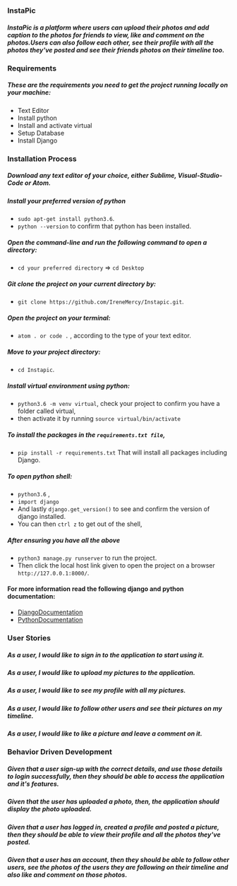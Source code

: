 ### InstaPic
##### InstaPic is a platform where users can upload  their photos and add caption to the photos for friends  to view, like and comment on the photos.Users can also follow each other, see their profile with all the photos they've posted and see their friends photos on their timeline too.


### Requirements
##### These are the requirements you need to get the project running locally on your machine:
  - Text Editor
  - Install python
  - Install and activate virtual
  - Setup Database
  - Install Django


### Installation Process
##### Download any text editor of your choice, either Sublime, Visual-Studio-Code or Atom.
##### Install your preferred version of python
  - ```sudo apt-get install python3.6```.
  - ```python --version``` to confirm that python has been installed.
##### Open the command-line and run the following command to open a directory:
  - ```cd your preferred directory``` => ```cd Desktop```
##### Git clone the project on your current directory by:
  - ```git clone https://github.com/IreneMercy/Instapic.git```.
##### Open the project on your terminal:
  - ```atom . or code .``` , according to the type of your text editor.
##### Move to your project directory:
  - ```cd Instapic```.
##### Install virtual environment using python:
  - ```python3.6 -m venv virtual```, check your project to confirm you have a folder called virtual,
  - then activate it by running ```source virtual/bin/activate```
##### To install the packages in the ```requirements.txt file```,
  - ```pip install -r requirements.txt```  That will install all packages including Django.
##### To open python shell:
  - ```python3.6``` ,
  - ```import django```
  - And lastly ```django.get_version()``` to see and confirm the version of django installed.
  - You can then ```ctrl z``` to get out of the shell,
##### After ensuring you have all the above
  - ```python3 manage.py runserver``` to run the project.
  - Then click the local host link given to open the project on a browser ```http://127.0.0.1:8000/```.


#### For more information read the following django and python documentation:
  - [DjangoDocumentation](https://docs.djangoproject.com/en/1.11/intro/install/)
  - [PythonDocumentation](https://www.python.org/doc/)




### User Stories
##### As a user, I would like to sign in to the application to start using it.
##### As a user, I would like to upload my pictures to the application.
##### As a user, I would like to see my profile with all my pictures.
##### As a user, I would like to follow other users and see their pictures on my timeline.
##### As a user, I would like to like a picture and leave a comment on it.



### Behavior Driven Development
##### Given that a user sign-up with the correct details, and use those details to login successfully, then they should be able to access the application and it's features.
##### Given that the user has uploaded a photo, then, the application should display the photo uploaded.
##### Given that a user has logged in, created a profile and posted a picture, then they  should be able to view their profile and all the photos they've posted.
##### Given that a user has an account, then they should be able to follow other users, see the photos of the users they are following on their timeline and also like and comment on those photos.
